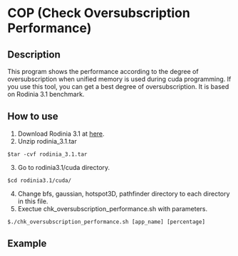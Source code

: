 # COP (Check Oversubscription Performance)
## Description
This program shows the performance according to the degree of oversubscription when unified memory is used during cuda programming. If you use this tool, you can get a best degree of oversubscription. It is based on Rodinia 3.1 benchmark.
## How to use
1. Download Rodinia 3.1 at [here](http://lava.cs.virginia.edu/Rodinia/download.htm).
2. Unzip rodinia_3.1.tar
```
$tar -cvf rodinia_3.1.tar
```
3. Go to rodinia3.1/cuda directory.
```
$cd rodinia3.1/cuda/
```
4. Change bfs, gaussian, hotspot3D, pathfinder directory to each directory in this file.
5. Exectue chk_oversubscription_performance.sh with parameters.
```
$./chk_oversubscription_performance.sh [app_name] [percentage]
```
## Example
